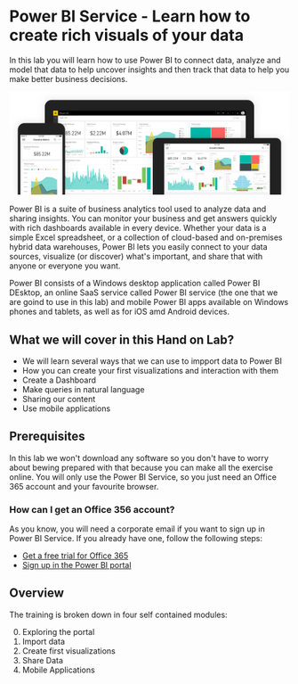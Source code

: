  # Power BI Service - Learn how to create rich visuals of your data
In this lab you will learn how to use Power BI to connect data, analyze and model that data to help uncover insights and then track that data to help you make better business decisions.

 ![](/Images/powerbi-intro.png)

Power BI is a suite of business analytics tool used to analyze data and sharing insights. You can monitor your business and get answers quickly with rich dashboards available in every device. Whether your data is a simple Excel spreadsheet, or a collection of cloud-based and on-premises hybrid data warehouses, Power BI lets you easily connect to your data sources, visualize (or discover) what's important, and share that with anyone or everyone you want.

Power BI consists of a Windows desktop application called Power BI DEsktop, an online SaaS service called Power BI service (the one that we are goind to use in this lab) and mobile Power BI apps available on Windows phones and tablets, as well as for iOS amd Android devices.

## What we will cover in this Hand on Lab?
* We will learn several ways that we can use to impport data to Power BI
* How you can create your first visualizations and interaction with them
* Create a Dashboard
* Make queries in natural language
* Sharing our content
* Use mobile applications

## Prerequisites
In this lab we won't download any software so you don't have to worry about bewing prepared with that because you can make all the exercise online.
You will only use the Power BI Service, so you just need an Office 365 account and your favourite browser.

### How can I get an Office 356 account?
As you know, you will need a corporate email if you want to sign up in Power BI Service. If you already have one, follow the following steps:
* [Get a free trial for Office 365](https://signup.microsoft.com/signup/)
* [Sign up in the Power BI portal](https://powerbi.microsoft.com/en-us/)

## Overview
The training is broken down in four self contained modules:

0. Exploring the portal
1. Import data
2. Create first visualizations
3. Share Data
3. Mobile Applications
